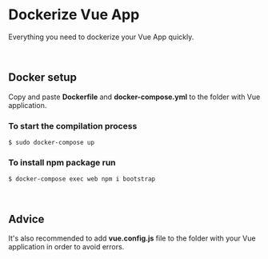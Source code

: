 # Dockerize Vue App

Everything you need to dockerize your Vue App quickly.

&nbsp;

## Docker setup

Copy and paste **Dockerfile** and **docker-compose.yml** to the folder with Vue application.

### To start the compilation process
`$ sudo docker-compose up`

### To install npm package run
`$ docker-compose exec web npm i bootstrap`

&nbsp;

## Advice

It's also recommended to add **vue.config.js** file to the folder with your Vue application in order to avoid errors.
